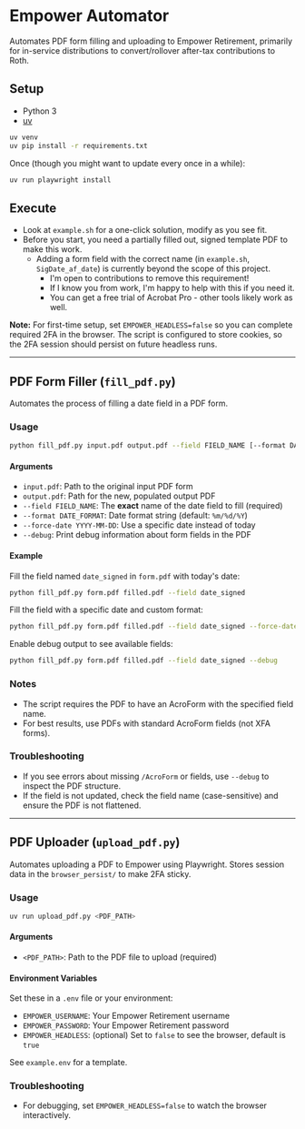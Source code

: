 # Empower Automator

Automates PDF form filling and uploading to Empower Retirement, primarily for in-service distributions to convert/rollover after-tax contributions to Roth.

## Setup
- Python 3
- [uv](https://github.com/astral-sh/uv)

```sh
uv venv
uv pip install -r requirements.txt
```

Once (though you might want to update every once in a while):
```sh
uv run playwright install
```

## Execute
- Look at `example.sh` for a one-click solution, modify as you see fit.
- Before you start, you need a partially filled out, signed template PDF to make this work.
    - Adding a form field with the correct name (in `example.sh`, `SigDate_af_date`) is currently beyond the scope of this project.
        - I'm open to contributions to remove this requirement!
        - If I know you from work, I'm happy to help with this if you need it.
        - You can get a free trial of Acrobat Pro - other tools likely work as well.

**Note:** For first-time setup, set `EMPOWER_HEADLESS=false` so you can complete required 2FA in the browser. The script is configured to store cookies, so the 2FA session should persist on future headless runs.

---

## PDF Form Filler (`fill_pdf.py`)

Automates the process of filling a date field in a PDF form.

### Usage

```sh
python fill_pdf.py input.pdf output.pdf --field FIELD_NAME [--format DATE_FORMAT] [--force-date YYYY-MM-DD] [--debug]
```

#### Arguments
- `input.pdf`: Path to the original input PDF form
- `output.pdf`: Path for the new, populated output PDF
- `--field FIELD_NAME`: The **exact** name of the date field to fill (required)
- `--format DATE_FORMAT`: Date format string (default: `%m/%d/%Y`)
- `--force-date YYYY-MM-DD`: Use a specific date instead of today
- `--debug`: Print debug information about form fields in the PDF

#### Example
Fill the field named `date_signed` in `form.pdf` with today's date:

```sh
python fill_pdf.py form.pdf filled.pdf --field date_signed
```

Fill the field with a specific date and custom format:

```sh
python fill_pdf.py form.pdf filled.pdf --field date_signed --force-date 2024-06-01 --format "%Y-%m-%d"
```

Enable debug output to see available fields:

```sh
python fill_pdf.py form.pdf filled.pdf --field date_signed --debug
```

### Notes
- The script requires the PDF to have an AcroForm with the specified field name.
- For best results, use PDFs with standard AcroForm fields (not XFA forms).

### Troubleshooting
- If you see errors about missing `/AcroForm` or fields, use `--debug` to inspect the PDF structure.
- If the field is not updated, check the field name (case-sensitive) and ensure the PDF is not flattened.

---

## PDF Uploader (`upload_pdf.py`)

Automates uploading a PDF to Empower using Playwright. Stores session data in the `browser_persist/` to make 2FA sticky.

### Usage

```sh
uv run upload_pdf.py <PDF_PATH>
```

#### Arguments
- `<PDF_PATH>`: Path to the PDF file to upload (required)

#### Environment Variables
Set these in a `.env` file or your environment:
- `EMPOWER_USERNAME`: Your Empower Retirement username
- `EMPOWER_PASSWORD`: Your Empower Retirement password
- `EMPOWER_HEADLESS`: (optional) Set to `false` to see the browser, default is `true`

See `example.env` for a template.

### Troubleshooting
- For debugging, set `EMPOWER_HEADLESS=false` to watch the browser interactively. 